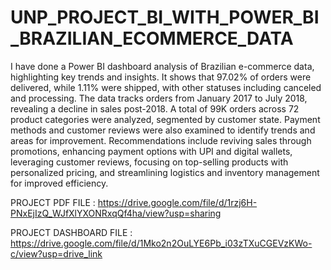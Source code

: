 # UNP_PROJECT_BI_WITH_POWER_BI_BRAZILIAN_ECOMMERCE_DATA
I have done a Power BI dashboard analysis of Brazilian e-commerce data, highlighting key trends and insights. It shows that 97.02% of orders were delivered, while 1.11% were shipped, with other statuses including canceled and processing. The data tracks orders from January 2017 to July 2018, revealing a decline in sales post-2018. A total of 99K orders across 72 product categories were analyzed, segmented by customer state. Payment methods and customer reviews were also examined to identify trends and areas for improvement. Recommendations include reviving sales through promotions, enhancing payment options with UPI and digital wallets, leveraging customer reviews, focusing on top-selling products with personalized pricing, and streamlining logistics and inventory management for improved efficiency.

PROJECT PDF FILE : https://drive.google.com/file/d/1rzj6H-PNxEjIzQ_WJfXlYXONRxqQf4ha/view?usp=sharing

PROJECT DASHBOARD FILE : https://drive.google.com/file/d/1Mko2n2OuLYE6Pb_i03zTXuCGEVzKWo-c/view?usp=drive_link

